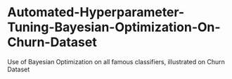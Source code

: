 # Automated-Hyperparameter-Tuning-Bayesian-Optimization-On-Churn-Dataset
Use of Bayesian Optimization on all famous classifiers, illustrated on Churn Dataset
